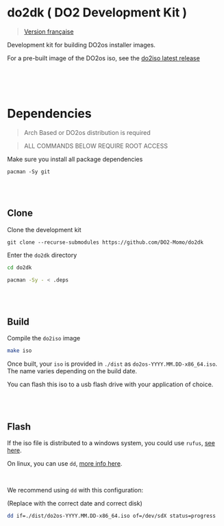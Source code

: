 # do2dk ( DO2 Development Kit )

> [Version française](./LISEZMOI.md)

Development kit for building DO2os installer images.

For a pre-built image of the DO2os iso, see the [do2iso latest release](https://github.com/DO2-Momo/do2iso/releases/latest)


<br/>

<br/>
<br/>

# Dependencies

> Arch Based or DO2os distribution is required

> ALL COMMANDS BELOW REQUIRE ROOT ACCESS

Make sure you install all package dependencies

```
pacman -Sy git
```

<br/>
<br/>

## Clone

Clone the development kit

```
git clone --recurse-submodules https://github.com/DO2-Momo/do2dk
```

Enter the `do2dk` directory

```sh
cd do2dk
```


```sh
pacman -Sy - < .deps
```

<br/>
<br/>


## Build

Compile the `do2iso` image

```sh
make iso
```

Once built, your `iso` is provided in `./dist` as `do2os-YYYY.MM.DD-x86_64.iso`. The name varies depending on the build date.

You can flash this iso to a usb flash drive with your application of choice.

<br/>
<br/>

## Flash


If the iso file is distributed to a windows system, you could use `rufus`, [see here](https://rufus.ie/en).



On linux, you can use `dd`, [more info here](https://linux.die.net/man/1/dd).



<br/>

We recommend using `dd` with this configuration:

(Replace with the correct date and correct disk)

```sh
dd if=./dist/do2os-YYYY.MM.DD-x86_64.iso of=/dev/sdX status=progress
```
